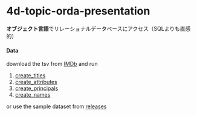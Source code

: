 # 4d-topic-orda-presentation

**オブジェクト言語**でリレーショナルデータベースにアクセス（SQLよりも直感的）

#### Data

download the tsv from [IMDb](https://datasets.imdbws.com) and run 

1. [create_titles](https://github.com/miyako/4d-topic-orda-presentation/blob/main/orda/Project/Sources/Methods/create_titles.4dm)
1. [create_attributes](https://github.com/miyako/4d-topic-orda-presentation/blob/main/orda/Project/Sources/Methods/create_attributes.4dm)
1. [create_principals](https://github.com/miyako/4d-topic-orda-presentation/blob/main/orda/Project/Sources/Methods/create_principals.4dm)
1. [create_names](https://github.com/miyako/4d-topic-orda-presentation/blob/main/orda/Project/Sources/Methods/create_names.4dm)
 
or use the sample dataset from [releases](https://github.com/miyako/4d-topic-orda-presentation/releases/tag/data-1985-1989)
